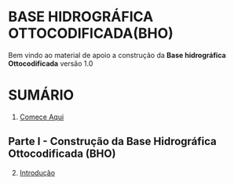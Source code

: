 # BASE HIDROGRÁFICA OTTOCODIFICADA(BHO)

Bem vindo ao material de apoio a construção da **Base hidrográfica Ottocodificada** versão 1.0

# SUMÁRIO

1. [Comece Aqui](https://github.com/deamorim2/bho/blob/master/tutorial/01/PT-BR.md)

## Parte I - Construção da Base Hidrográfica Ottocodificada (BHO)

2. [Introdução](https://github.com/deamorim2/bho/blob/master/tutorial/02/PT-BR.md)
